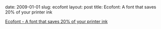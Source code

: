 date: 2009-01-01
slug: ecofont
layout: post
title: Ecofont: A font that saves 20% of your printer ink


<a href="http://www.ecofont.eu/ecofont_en.html">Ecofont - A font that saves 20% of your printer ink</a>
